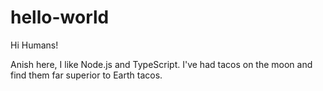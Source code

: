 # hello-world

Hi Humans!

Anish here, I like Node.js and TypeScript.
I've had tacos on the moon and find them far superior to Earth tacos.
